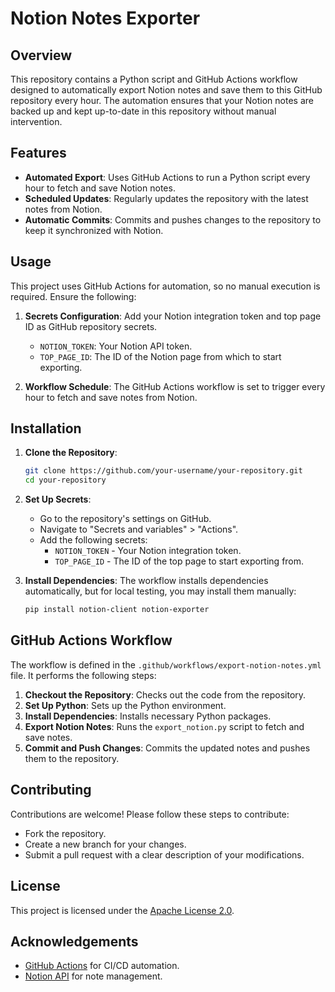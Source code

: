 # Notion Notes Exporter

## Overview
This repository contains a Python script and GitHub Actions workflow designed to automatically export Notion notes and save them to this GitHub repository every hour. The automation ensures that your Notion notes are backed up and kept up-to-date in this repository without manual intervention.

## Features
- **Automated Export**: Uses GitHub Actions to run a Python script every hour to fetch and save Notion notes.
- **Scheduled Updates**: Regularly updates the repository with the latest notes from Notion.
- **Automatic Commits**: Commits and pushes changes to the repository to keep it synchronized with Notion.

## Usage
This project uses GitHub Actions for automation, so no manual execution is required. Ensure the following:

1. **Secrets Configuration**: Add your Notion integration token and top page ID as GitHub repository secrets.
    - `NOTION_TOKEN`: Your Notion API token.
    - `TOP_PAGE_ID`: The ID of the Notion page from which to start exporting.

2. **Workflow Schedule**: The GitHub Actions workflow is set to trigger every hour to fetch and save notes from Notion.

## Installation

1. **Clone the Repository**:
    ```bash
    git clone https://github.com/your-username/your-repository.git
    cd your-repository
    ```

2. **Set Up Secrets**:
    - Go to the repository's settings on GitHub.
    - Navigate to "Secrets and variables" > "Actions".
    - Add the following secrets:
      - `NOTION_TOKEN` - Your Notion integration token.
      - `TOP_PAGE_ID` - The ID of the top page to start exporting from.

3. **Install Dependencies**:
    The workflow installs dependencies automatically, but for local testing, you may install them manually:
    ```bash
    pip install notion-client notion-exporter
    ```

## GitHub Actions Workflow

The workflow is defined in the `.github/workflows/export-notion-notes.yml` file. It performs the following steps:

1. **Checkout the Repository**: Checks out the code from the repository.
2. **Set Up Python**: Sets up the Python environment.
3. **Install Dependencies**: Installs necessary Python packages.
4. **Export Notion Notes**: Runs the `export_notion.py` script to fetch and save notes.
5. **Commit and Push Changes**: Commits the updated notes and pushes them to the repository.

## Contributing
Contributions are welcome! Please follow these steps to contribute:
- Fork the repository.
- Create a new branch for your changes.
- Submit a pull request with a clear description of your modifications.

## License
This project is licensed under the [Apache License 2.0](LICENSE).

## Acknowledgements
- [GitHub Actions](https://github.com/features/actions) for CI/CD automation.
- [Notion API](https://developers.notion.com/) for note management.
